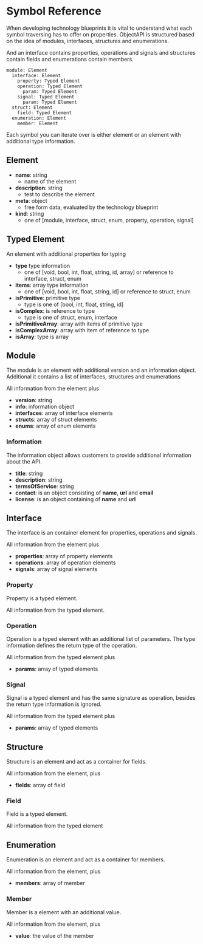 # Symbol Reference

When developing technology blueprints it is vital to understand what each symbol traversing has to offer on properties. ObjectAPI is structured based on the idea of modules, interfaces, structures and enumerations.

And an interface contains properties, operations and signals and structures contain fields and enumerations contain members.

```
module: Element
  interface: Element
    property: Typed Element
    operation: Typed Element
      param: Typed Element
    signal: Typed Element
      param: Typed Element
  struct: Element
    field: Typed Element
  enumeration: Element
    member: Element
```

Each symbol you can iterate over is either element or an element with additional type information.

## Element

- **name**: string
  - name of the element
- **description**: string
  - test to describe the element
- **meta**: object
  - free form data, evaluated by the technology blueprint
- **kind**: string
  - one of [module, interface, struct, enum, property, operation, signal]

## Typed Element

An element with additional properties for typing

- **type** type information
  - one of [void, bool, int, float, string, id, array] or reference to interface, struct, enum
- **items**: array type information
  - one of [void, bool, int, float, string, id] or reference to struct, enum
- **isPrimitive**: primitive type
  - type is one of [bool, int, float, string, id]
- **isComplex**: is reference to type
  - type is one of struct, enum, interface
- **isPrimitiveArray**: array with items of primitive type
- **isComplexArray**: array with item of reference to type
- **isArray**: type is array

## Module

The module is an element with additional version and an information object. Additional it contains a list of interfaces, structures and enumerations

All information from the element plus

- **version**: string
- **info**: information object
- **interfaces**: array of interface elements
- **structs**: array of struct elements
- **enums**: array of enum elements

### Information

The information object allows customers to provide additional information about the API.

- **title**: string
- **description**: string
- **termsOfService**: string
- **contact**: is an object consisting of **name**, **url** and **email**
- **license**: is an object containing of **name** and **url**

## Interface

The interface is an container element for properties, operations and signals.

All information from the element plus

- **properties**: array of property elements
- **operations**: array of operation elements
- **signals**: array of signal elements

### Property

Property is a typed element.

All information from the typed element.

### Operation

Operation is a typed element with an additional list of parameters. The type information defines the return type of the operation.

All information from the typed element plus

- **params**: array of typed elements

### Signal

Signal is a typed element and has the same signature as operation, besides the return type information is ignored.

All information from the typed element plus

- **params**: array of typed elements

## Structure

Structure is an element and act as a container for fields.

All information from the element, plus

- **fields**: array of field

### Field

Field is a typed element.

All information from the typed element

## Enumeration

Enumeration is an element and act as a container for members.

All information from the element, plus

- **members**: array of member

### Member

Member is a element with an additional value.

All information from the element, plus

- **value**: the value of the member
